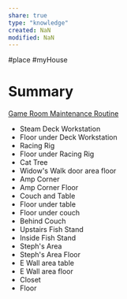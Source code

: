 ```yaml
---
share: true
type: "knowledge"
created: NaN 
modified: NaN
---
```

#place #myHouse 
# Summary
 [Game Room Maintenance Routine](../../02-%20Protection%20%F0%9F%9B%A1/01%20-%20Maintenance%20%F0%9F%A7%B9/Game%20Room%20Maintenance%20Routine.md)
 - Steam Deck Workstation
 - Floor under Deck Workstation
 - Racing Rig
 - Floor under Racing Rig
 - Cat Tree
 - Widow's Walk door area floor
 - Amp Corner
 - Amp Corner Floor
 - Couch and Table
 - Floor under table
 - Floor under couch
 - Behind Couch
 - Upstairs Fish Stand
 - Inside Fish Stand
 - Steph's Area
 - Steph's Area Floor
 - E Wall area table
 - E Wall area floor
 - Closet
 - Floor